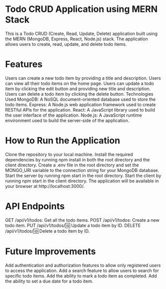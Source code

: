 # Todo CRUD Application using MERN Stack
This is a Todo CRUD (Create, Read, Update, Delete) application built using the MERN (MongoDB, Express, React, Node.js) stack. The application allows users to create, read, update, and delete todo items.

# Features
Users can create a new todo item by providing a title and description.
Users can view all their todo items on the home page.
Users can update a todo item by clicking the edit button and providing new title and description.
Users can delete a todo item by clicking the delete button.
Technologies Used
MongoDB: A NoSQL document-oriented database used to store the todo items.
Express: A Node.js web application framework used to create RESTful APIs for the application.
React: A JavaScript library used to build the user interface of the application.
Node.js: A JavaScript runtime environment used to build the server-side of the application.
# How to Run the Application
Clone the repository to your local machine.
Install the required dependencies by running npm install in both the root directory and the client directory.
Create a .env file in the root directory and set the MONGO_URI variable to the connection string for your MongoDB database.
Start the server by running npm start in the root directory.
Start the client by running npm start in the client directory.
The application will be available in your browser at http://localhost:3000/.
# API Endpoints
GET /api/v1/todos: Get all the todo items.
POST /api/v1/todos: Create a new todo item.
PUT /api/v1/todos/:id: Update a todo item by ID.
DELETE /api/v1/todos/:id: Delete a todo item by ID.
# Future Improvements
Add authentication and authorization features to allow only registered users to access the application.
Add a search feature to allow users to search for specific todo items.
Add the ability to mark a todo item as completed.
Add the ability to set a due date for a todo item.
